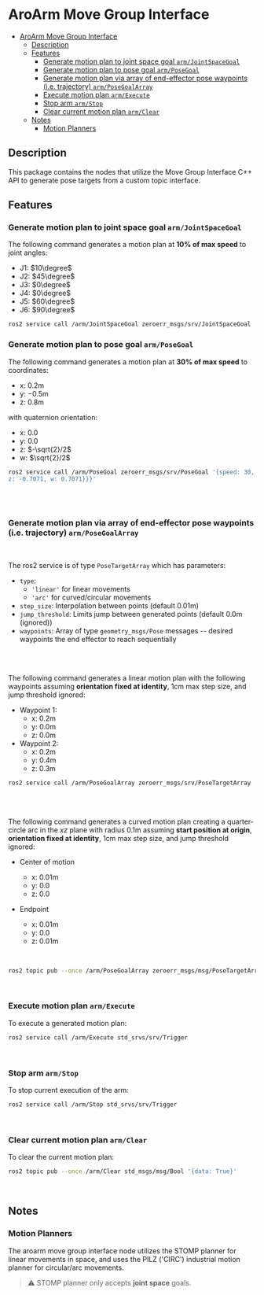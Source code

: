 # AroArm Move Group Interface
- [AroArm Move Group Interface](#aroarm-move-group-interface)
  - [Description](#description)
  - [Features](#features)
    - [Generate motion plan to joint space goal `arm/JointSpaceGoal`](#generate-motion-plan-to-joint-space-goal-armjointspacegoal)
    - [Generate motion plan to pose goal `arm/PoseGoal`](#generate-motion-plan-to-pose-goal-armposegoal)
    - [Generate motion plan via array of end-effector pose waypoints (i.e. trajectory) `arm/PoseGoalArray`](#generate-motion-plan-via-array-of-end-effector-pose-waypoints-ie-trajectory-armposegoalarray)
    - [Execute motion plan `arm/Execute`](#execute-motion-plan-armexecute)
    - [Stop arm `arm/Stop`](#stop-arm-armstop)
    - [Clear current motion plan `arm/Clear`](#clear-current-motion-plan-armclear)
  - [Notes](#notes)
    - [Motion Planners](#motion-planners)


## Description

This package contains the nodes that utilize the Move Group Interface C++ API to generate pose targets from a custom topic interface.


## Features
### Generate motion plan to joint space goal `arm/JointSpaceGoal`
The following command generates a motion plan at **10% of max speed** to joint angles:
- J1: $10\degree$
- J2: $45\degree$
- J3: $0\degree$
- J4: $0\degree$
- J5: $60\degree$
- J6: $90\degree$

```bash
ros2 service call /arm/JointSpaceGoal zeroerr_msgs/srv/JointSpaceGoal '{speed: 10, joint_pos_deg: [10, 45, 0, 0, 60, 90]}'
```


### Generate motion plan to pose goal `arm/PoseGoal`

The following command generates a motion plan at **30% of max speed** to coordinates:
- x: $0.2$m
- y: $-0.5$m
- z: $0.8$m

with quaternion orientation:
- x: $0.0$
- y: $0.0$
- z: $-\sqrt{2}/2$
- w: $\sqrt{2}/2$

```bash
ros2 service call /arm/PoseGoal zeroerr_msgs/srv/PoseGoal '{speed: 30, pose: {position: {x: 0.2, y: -0.5, z: 0.8}, orientation: {x: 0.0, y: 0.0, 
z: -0.7071, w: 0.7071}}}'
```

<br>
<br>


### Generate motion plan via array of end-effector pose waypoints (i.e. trajectory) `arm/PoseGoalArray`

<br>

The ros2 service is of type `PoseTargetArray` which has parameters:
- `type`:
  - `'linear'` for linear movements
  - `'arc'` for curved/circular movements
- `step_size`: Interpolation between points (default $0.01$m)
- `jump_threshold`: Limits jump between generated points (default $0.0$m (ignored))
- `waypoints`: Array of type `geometry_msgs/Pose` messages -- desired waypoints the end effector to reach sequentially

<br>
<br>

The following command generates a linear motion plan with the following waypoints assuming **orientation fixed at identity**, 1cm max step size, and jump threshold ignored:

- Waypoint 1:
  - x: $0.2$m
  - y: $0.0$m
  - z: $0.0$m
- Waypoint 2:
  - x: $0.2$m
  - y: $0.4$m
  - z: $0.3$m

```bash
ros2 service call /arm/PoseGoalArray zeroerr_msgs/srv/PoseTargetArray '{type: 'linear', step_size: 0.01, jump_threshold: 0.0, waypoints: {pose: {position: {x: 0.2, y: 0.0, z: 0.0}, orientation: {x: 0.0, y: 0.0, z: 0.0, w: 1.0}}, pose: {position: {x: 0.2, y: 0.4, z: 0.3}, orientation: {x: 0.0, y: 0.0, z: 0.0, w: 1.0}}}}'
```

<br>
<br>

The following command generates a curved motion plan creating a quarter-circle arc in the $xz$ plane with radius $0.1$m assuming **start position at origin**, **orientation fixed at identity**, 1cm max step size, and jump threshold ignored:


- Center of motion
  - x: $0.01$m
  - y: $0.0$
  - z: $0.0$

- Endpoint
  - x: $0.01$m
  - y: $0.0$
  - z: $0.01$m

<br>

```bash
ros2 topic pub --once /arm/PoseGoalArray zeroerr_msgs/msg/PoseTargetArray '{type: 'linear', step_size: 0.01, jump_threshold: 0.0, waypoints: {pose: {position: {x: 0.01, y: 0.0, z: 0.0}, orientation: {x: 0.0, y: 0.0, z: 0.0, w: 1.0}}, pose: {position: {x: 0.01, y: 0.0, z: 0.01}, orientation: {x: 0.0, y: 0.0, z: 0.0, w: 1.0}}}}'
```

<br>

### Execute motion plan `arm/Execute`

To execute a generated motion plan:
```bash
ros2 service call /arm/Execute std_srvs/srv/Trigger
```

<br>

### Stop arm `arm/Stop`

To stop current execution of the arm:
```bash
ros2 service call /arm/Stop std_srvs/srv/Trigger
```

<br>

### Clear current motion plan `arm/Clear`
To clear the current motion plan:
```bash
ros2 topic pub --once /arm/Clear std_msgs/msg/Bool '{data: True}'
```

<br>

## Notes
### Motion Planners
The aroarm move group interface node utilizes the STOMP planner for linear movements in space, and uses the PILZ ('CIRC') industrial motion planner for circular/arc movements.

> :warning: STOMP planner only accepts **joint space** goals.